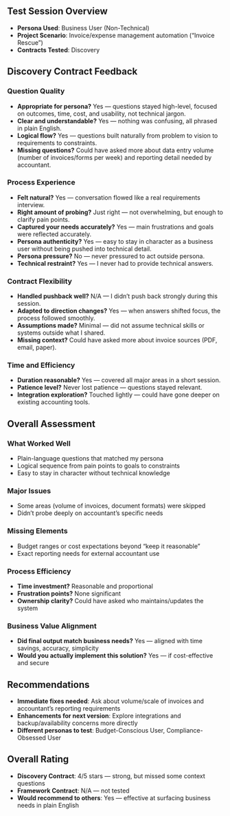 ## Test Session Overview

- **Persona Used**: Business User (Non-Technical)
- **Project Scenario**: Invoice/expense management automation (“Invoice Rescue”)
- **Contracts Tested**: Discovery

## Discovery Contract Feedback

### Question Quality

- **Appropriate for persona?** Yes — questions stayed high-level, focused on outcomes, time, cost, and usability, not technical jargon.
- **Clear and understandable?** Yes — nothing was confusing, all phrased in plain English.
- **Logical flow?** Yes — questions built naturally from problem to vision to requirements to constraints.
- **Missing questions?** Could have asked more about data entry volume (number of invoices/forms per week) and reporting detail needed by accountant.

### Process Experience

- **Felt natural?** Yes — conversation flowed like a real requirements interview.
- **Right amount of probing?** Just right — not overwhelming, but enough to clarify pain points.
- **Captured your needs accurately?** Yes — main frustrations and goals were reflected accurately.
- **Persona authenticity?** Yes — easy to stay in character as a business user without being pushed into technical detail.
- **Persona pressure?** No — never pressured to act outside persona.
- **Technical restraint?** Yes — I never had to provide technical answers.

### Contract Flexibility

- **Handled pushback well?** N/A — I didn’t push back strongly during this session.
- **Adapted to direction changes?** Yes — when answers shifted focus, the process followed smoothly.
- **Assumptions made?** Minimal — did not assume technical skills or systems outside what I shared.
- **Missing context?** Could have asked more about invoice sources (PDF, email, paper).

### Time and Efficiency

- **Duration reasonable?** Yes — covered all major areas in a short session.
- **Patience level?** Never lost patience — questions stayed relevant.
- **Integration exploration?** Touched lightly — could have gone deeper on existing accounting tools.

## Overall Assessment

### What Worked Well

- Plain-language questions that matched my persona
- Logical sequence from pain points to goals to constraints
- Easy to stay in character without technical knowledge

### Major Issues

- Some areas (volume of invoices, document formats) were skipped
- Didn’t probe deeply on accountant’s specific needs

### Missing Elements

- Budget ranges or cost expectations beyond “keep it reasonable”
- Exact reporting needs for external accountant use

### Process Efficiency

- **Time investment?** Reasonable and proportional
- **Frustration points?** None significant
- **Ownership clarity?** Could have asked who maintains/updates the system

### Business Value Alignment

- **Did final output match business needs?** Yes — aligned with time savings, accuracy, simplicity
- **Would you actually implement this solution?** Yes — if cost-effective and secure

## Recommendations

- **Immediate fixes needed**: Ask about volume/scale of invoices and accountant’s reporting requirements
- **Enhancements for next version**: Explore integrations and backup/availability concerns more directly
- **Different personas to test**: Budget-Conscious User, Compliance-Obsessed User

## Overall Rating

- **Discovery Contract**: 4/5 stars — strong, but missed some context questions
- **Framework Contract**: N/A — not tested
- **Would recommend to others**: Yes — effective at surfacing business needs in plain English
